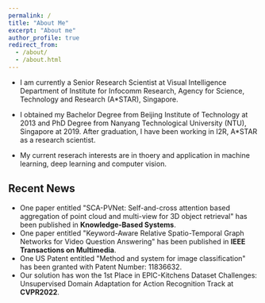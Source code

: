 ```yaml
---
permalink: /
title: "About Me"
excerpt: "About me"
author_profile: true
redirect_from: 
  - /about/
  - /about.html
---
```


- I am currently a Senior Research Scientist at Visual Intelligence Department of Institute for Infocomm Research, Agency for Science, Technology and Research (A*STAR), Singapore. 

- I obtained my Bachelor Degree from Beijing Institute of Technology at 2013 and PhD Degree from Nanyang Technological University (NTU), Singapore at 2019. After graduation, I have been working in I2R, A*STAR as a research scientist.

- My current reserach interests are in thoery and application in machine learning, deep learning and computer vision.

## Recent News
- One paper entitled "SCA-PVNet: Self-and-cross attention based aggregation of point cloud and multi-view for 3D object retrieval" has been published in **Knowledge-Based Systems**.
- One paper entitled "Keyword-Aware Relative Spatio-Temporal Graph Networks for Video Question Answering" has been published in **IEEE Transactions on Multimedia**.
- One US Patent entitled "Method and system for image classification" has been granted with Patent Number: 11836632.
- Our solution has won the 1st Place in EPIC-Kitchens Dataset Challenges: Unsupervised
Domain Adaptation for Action Recognition Track at **CVPR2022**.
